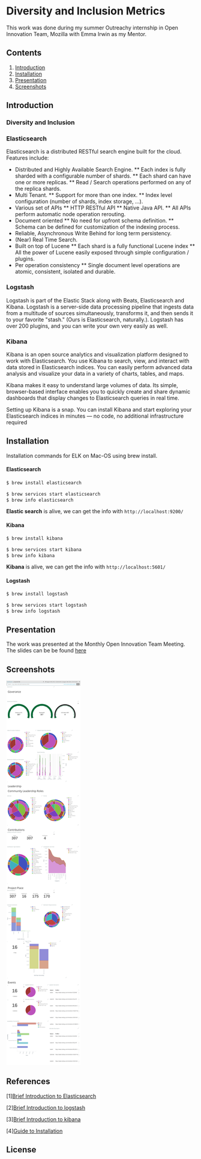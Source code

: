 # Diversity and Inclusion Metrics

This work was done during my summer Outreachy internship in Open Innovation Team, Mozilla with Emma Irwin as my Mentor.

## Contents
1. [Introduction](#introduction)
2. [Installation](#installation)
4. [Presentation](#presentation)
5. [Screenshots](#screenshots)

## Introduction
### Diversity and Inclusion

### Elasticsearch
Elasticsearch is a distributed RESTful search engine built for the cloud. Features include:

* Distributed and Highly Available Search Engine.
** Each index is fully sharded with a configurable number of shards.
** Each shard can have one or more replicas.
** Read / Search operations performed on any of the replica shards.
* Multi Tenant.
** Support for more than one index.
** Index level configuration (number of shards, index storage, ...).
* Various set of APIs
** HTTP RESTful API
** Native Java API.
** All APIs perform automatic node operation rerouting.
* Document oriented
** No need for upfront schema definition.
** Schema can be defined for customization of the indexing process.
* Reliable, Asynchronous Write Behind for long term persistency.
* (Near) Real Time Search.
* Built on top of Lucene
** Each shard is a fully functional Lucene index
** All the power of Lucene easily exposed through simple configuration / plugins.
* Per operation consistency
** Single document level operations are atomic, consistent, isolated and durable.

### Logstash
Logstash is part of the Elastic Stack along with Beats, Elasticsearch and Kibana. Logstash is a server-side data processing pipeline that ingests data from a multitude of sources simultaneously, transforms it, and then sends it to your favorite "stash." (Ours is Elasticsearch, naturally.). Logstash has over 200 plugins, and you can write your own very easily as well.
### Kibana
Kibana is an open source analytics and visualization platform designed to work with Elasticsearch. You use Kibana to search, view, and interact with data stored in Elasticsearch indices. You can easily perform advanced data analysis and visualize your data in a variety of charts, tables, and maps.

Kibana makes it easy to understand large volumes of data. Its simple, browser-based interface enables you to quickly create and share dynamic dashboards that display changes to Elasticsearch queries in real time.

Setting up Kibana is a snap. You can install Kibana and start exploring your Elasticsearch indices in minutes — no code, no additional infrastructure required

## Installation
Installation commands for ELK on Mac-OS using brew install.

#### Elasticsearch
```
$ brew install elasticsearch
```

```
$ brew services start elasticsearch
$ brew info elasticsearch
```
**Elastic search** is alive, we can get the info with `http://localhost:9200/`
#### Kibana
```
$ brew install kibana
```

```
$ brew services start kibana
$ brew info kibana
```
**Kibana** is alive, we can get the info with `http://localhost:5601/`

#### Logstash
```
$ brew install logstash
```

```
$ brew services start logstash
$ brew info logstash
```

## Presentation 
The work was presented at the Monthly Open Innovation Team Meeting. The slides can be be found [here](https://docs.google.com/presentation/d/1h4iVZrPmYFp3CSzT-wq8gKCAhw2utjlwTCzxDASGgcU/edit?usp=sharing)

## Screenshots
<img src ="https://github.com/akshitac8/diversity_metrics_prototype/blob/master/Prototype-Images/Dashboard.png"></img>

## References
[1][Brief Introduction to Elasticsearch](https://github.com/elastic/elasticsearch)

[2][Brief Introduction to logstash](https://github.com/elastic/logstash)

[3][Brief Introduction to kibana](https://www.elastic.co/guide/en/kibana/current/introduction.html)

[4][Guide to Installation](https://medium.com/@pablo_ezequiel/installing-elk-stack-on-osx-74b132ad1498)

## License
